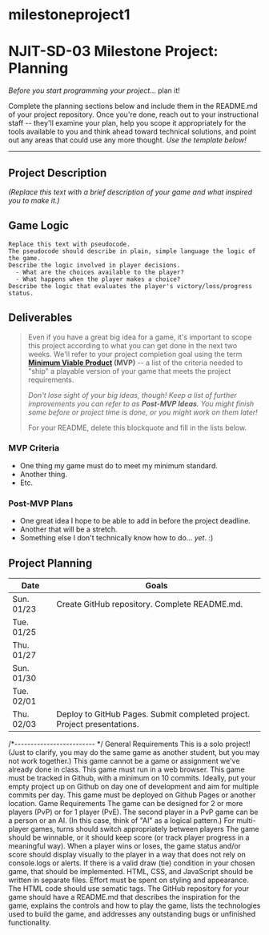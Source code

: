 # milestoneproject1
# NJIT-SD-03 Milestone Project: Planning

_Before you start programming your project_... plan it!

Complete the planning sections below and include them in the README.md of your project repository. Once you're done, reach out to your instructional staff -- they'll examine your plan, help you scope it appropriately for the tools available to you and think ahead toward technical solutions, and point out any areas that could use any more thought. _Use the template below!_

--------

## Project Description

_(Replace this text with a brief description of your game and what inspired you to make it.)_

## Game Logic

```
Replace this text with pseudocode.
The pseudocode should describe in plain, simple language the logic of the game.
Describe the logic involved in player decisions. 
  - What are the choices available to the player? 
  - What happens when the player makes a choice?
Describe the logic that evaluates the player's victory/loss/progress status.
```

## Deliverables

>Even if you have a great big idea for a game, it's important to scope this project according to what you can get done in the next two weeks. We'll refer to your project completion goal using the term **[Minimum Viable Product](https://en.wikipedia.org/wiki/Minimum_viable_product) (MVP)** -- a list of the criteria needed to "ship" a playable version of your game that meets the project requirements.
>
>*Don't lose sight of your big ideas, though! Keep a list of further improvements you can refer to as **Post-MVP Ideas**. You might finish some before or project time is done, or you might work on them later!*
>
> For your README, delete this blockquote and fill in the lists below.

### MVP Criteria

- One thing my game must do to meet my minimum standard.
- Another thing.
- Etc.

### Post-MVP Plans

- One great idea I hope to be able to add in before the project deadline.
- Another that will be a stretch.
- Something else I don't technically know how to do... *yet*. :)

## Project Planning

| Date | Goals |
| ---- | ----- |
| Sun. 01/23 | Create GitHub repository. Complete README.md. |
| Tue. 01/25 |      |
| Thu. 01/27 |      |
| Sun. 01/30 |      |
| Tue. 02/01 |      |
| Thu. 02/03 | Deploy to GitHub Pages. Submit completed project. Project presentations. |

/*------------------------- */
General Requirements
This is a solo project! (Just to clarify, you may do the same game as another student, but you may not work together.)
This game cannot be a game or assignment we've already done in class.
This game must run in a web browser.
This game must be tracked in Github, with a minimum on 10 commits.
Ideally, put your empty project up on Github on day one of development and aim for multiple commits per day.
This game must be deployed on Github Pages or another location.
Game Requirements
The game can be designed for 2 or more players (PvP) or for 1 player (PvE).
The second player in a PvP game can be a person or an AI. (In this case, think of "AI" as a logical pattern.)
For multi-player games, turns should switch appropriately between players
The game should be winnable, or it should keep score (or track player progress in a meaningful way).
When a player wins or loses, the game status and/or score should display visually to the player in a way that does not rely on console.logs or alerts.
If there is a valid draw (tie) condition in your chosen game, that should be implemented.
HTML, CSS, and JavaScript should be written in separate files.
Effort must be spent on styling and appearance.
The HTML code should use sematic tags.
The GitHub repository for your game should have a README.md that describes the inspiration for the game, explains the controls and how to play the game, lists the technologies used to build the game, and addresses any outstanding bugs or unfinished functionality.
